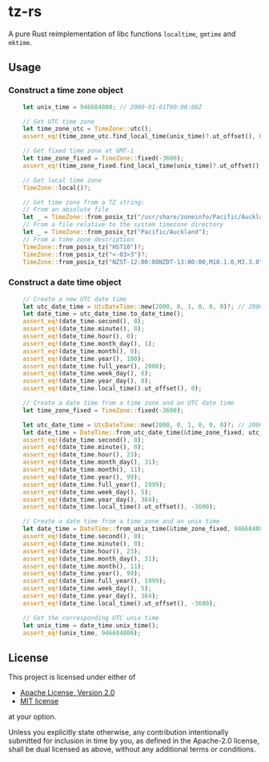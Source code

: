 # tz-rs

A pure Rust reimplementation of libc functions `localtime`, `gmtime` and `mktime`.

## Usage

### Construct a time zone object

```rust
    let unix_time = 946684800; // 2000-01-01T00:00:00Z

    // Get UTC time zone
    let time_zone_utc = TimeZone::utc();
    assert_eq!(time_zone_utc.find_local_time(unix_time)?.ut_offset(), 0);

    // Get fixed time zone at GMT-1
    let time_zone_fixed = TimeZone::fixed(-3600);
    assert_eq!(time_zone_fixed.find_local_time(unix_time)?.ut_offset(), -3600);

    // Get local time zone
    TimeZone::local()?;

    // Get time zone from a TZ string:
    // From an absolute file
    let _ = TimeZone::from_posix_tz("/usr/share/zoneinfo/Pacific/Auckland");
    // From a file relative to the system timezone directory
    let _ = TimeZone::from_posix_tz("Pacific/Auckland");
    // From a time zone description
    TimeZone::from_posix_tz("HST10")?;
    TimeZone::from_posix_tz("<-03>3")?;
    TimeZone::from_posix_tz("NZST-12:00:00NZDT-13:00:00,M10.1.0,M3.3.0")?;
```

### Construct a date time object

```rust
    // Create a new UTC date time
    let utc_date_time = UtcDateTime::new(2000, 0, 1, 0, 0, 0)?; // 2000-01-01T00:00:00Z
    let date_time = utc_date_time.to_date_time();
    assert_eq!(date_time.second(), 0);
    assert_eq!(date_time.minute(), 0);
    assert_eq!(date_time.hour(), 0);
    assert_eq!(date_time.month_day(), 1);
    assert_eq!(date_time.month(), 0);
    assert_eq!(date_time.year(), 100);
    assert_eq!(date_time.full_year(), 2000);
    assert_eq!(date_time.week_day(), 6);
    assert_eq!(date_time.year_day(), 0);
    assert_eq!(date_time.local_time().ut_offset(), 0);

    // Create a date time from a time zone and an UTC date time
    let time_zone_fixed = TimeZone::fixed(-3600);

    let utc_date_time = UtcDateTime::new(2000, 0, 1, 0, 0, 0)?; // 2000-01-01T00:00:00Z
    let date_time = DateTime::from_utc_date_time(&time_zone_fixed, utc_date_time)?;
    assert_eq!(date_time.second(), 0);
    assert_eq!(date_time.minute(), 0);
    assert_eq!(date_time.hour(), 23);
    assert_eq!(date_time.month_day(), 31);
    assert_eq!(date_time.month(), 11);
    assert_eq!(date_time.year(), 99);
    assert_eq!(date_time.full_year(), 1999);
    assert_eq!(date_time.week_day(), 5);
    assert_eq!(date_time.year_day(), 364);
    assert_eq!(date_time.local_time().ut_offset(), -3600);

    // Create a date time from a time zone and an unix time
    let date_time = DateTime::from_unix_time(&time_zone_fixed, 946684800)?; // 2000-01-01T00:00:00Z
    assert_eq!(date_time.second(), 0);
    assert_eq!(date_time.minute(), 0);
    assert_eq!(date_time.hour(), 23);
    assert_eq!(date_time.month_day(), 31);
    assert_eq!(date_time.month(), 11);
    assert_eq!(date_time.year(), 99);
    assert_eq!(date_time.full_year(), 1999);
    assert_eq!(date_time.week_day(), 5);
    assert_eq!(date_time.year_day(), 364);
    assert_eq!(date_time.local_time().ut_offset(), -3600);

    // Get the corresponding UTC unix time
    let unix_time = date_time.unix_time();
    assert_eq!(unix_time, 946684800);
```

## License

This project is licensed under either of

- [Apache License, Version 2.0](https://github.com/time-rs/time/blob/main/LICENSE-Apache)
- [MIT license](https://github.com/time-rs/time/blob/main/LICENSE-MIT)

at your option.

Unless you explicitly state otherwise, any contribution intentionally submitted for inclusion in
time by you, as defined in the Apache-2.0 license, shall be dual licensed as above, without any
additional terms or conditions.
